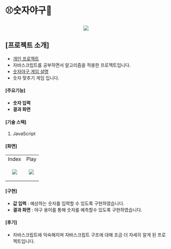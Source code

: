 # ⚾숫자야구🔢

<p align="center">
  <img src="https://github.com/dev-yihyun/Number_Baseball/assets/67820737/7db8d9d7-0f3e-4ce2-95b5-a186bfe6c98b">
</p>

## [프로젝트 소개]
- <u>개인 프로젝트</u>
- 자바스크립트를 공부하면서 알고리즘을 적용한 프로젝트입니다.
- [숫자야구 게임 설명](https://namu.wiki/w/%EC%88%AB%EC%9E%90%EC%95%BC%EA%B5%AC)
- 숫자 맞추기 게임 입니다.

#### [주요기능]
- **숫자 입력**
- **결과 화면**


#### [기술 스택]
1. JavaScript

#### [화면]

<table>
  <tr>
    <td>Index</td>
    <td>Play</td>
  </tr>
  <tr>
    <td>
      <p align="center">
        <img src="https://github.com/dev-yihyun/Number_Baseball/assets/67820737/7db8d9d7-0f3e-4ce2-95b5-a186bfe6c98b">
      </p>
    </td>
    <td>
      <p align="center">
        <img src="https://github.com/dev-yihyun/Number_Baseball/assets/67820737/543ecd7c-f24e-46c7-b9ab-ae7097d3a8dd">
      </p>
    </td>
  </tr>


</table>


#### [구현]
- **값 입력** : 예상하는 숫자를 입력할 수 있도록 구현하였습니다.
- **결과 화면** : 야구 용어를 통해 숫자를 예측할수 있도록 구현하였습니다.

#### [후기]
- 자바스크립트에 익숙해지며 자바스크립트 구조에 대해 조금 더 자세히 알게 된 프로젝트입니다.
